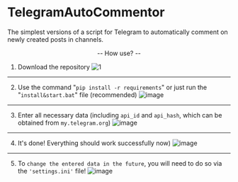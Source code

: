 # TelegramAutoCommentor
The simplest versions of a script for Telegram to automatically comment on newly created posts in channels.
<div align="center">
  -- How use? --
</div>

1. Download the repository
![1](https://github.com/VookeZX/TelegramAutoCommentor/assets/78411508/8e410b21-1272-4ac1-b4c3-ddac3cef30c2)
---
2. Use the command "`pip install -r requirements`" or just run the "`install&start.bat`" file (recommended)
![image](https://github.com/delefault/TelegramAutoCommentor/assets/78411508/ab6f0376-e71b-497a-bc77-8a466e1a8621)
---
3. Enter all necessary data (including `api_id` and `api_hash`, which can be obtained from `my.telegram.org`)
![image](https://github.com/delefault/TelegramAutoCommentor/assets/78411508/06d9b538-8eb4-49ba-a1d0-6198b2453a4d)
---
4. It's done! Everything should work successfully now)
![image](https://github.com/delefault/TelegramAutoCommentor/assets/78411508/2da7cfb7-7efc-4045-9254-ec47786508ee)

---
5. To `change the entered data in the future`, you will need to do so via the `'settings.ini'` file!
![image](https://github.com/delefault/TelegramAutoCommentor/assets/78411508/cd4f8e65-f7b4-47fb-b2e2-48505f15cba0)
